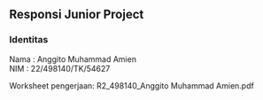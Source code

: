 ## Responsi Junior Project

### Identitas

Nama    : Anggito Muhammad Amien <br>
NIM     : 22/498140/TK/54627

Worksheet pengerjaan: R2_498140_Anggito Muhammad Amien.pdf